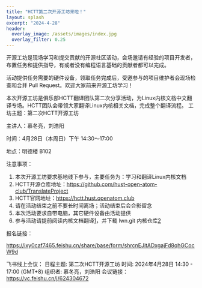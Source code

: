```yaml
---
title: "HCTT第二次开源工坊来啦！"
layout: splash
excerpt: "2024-4-28"
header:
  overlay_image: /assets/images/index.jpg
  overlay_filter: 0.25
---
```

开源工坊是现场学习和提交贡献的开源社区活动，会场邀请有经验的项目开发者，布置任务和提供指导，有或者没有编程语言基础的贡献者都可以完成。

活动提供任务需要的硬件设备，领取任务完成后，受邀参与的项目维护者会现场检查和合并 Pull Request。欢迎大家前来开源工坊学习！

本次开源工坊是俱乐部HCTT翻译团队第二次分享活动，为Linux内核文档中文翻译专场。HCTT团队会带领大家翻译Linux内核相关文档，完成整个翻译流程。
工坊主题：​第二次HCTT开源工坊

主讲人：慕冬亮，刘浩阳

时间：4月28日（本周日）下午 14:30～17:00

地点：明德楼 B102

注意事项：

1. 本次开源工坊要求基地线下参与，主要任务为：学习和翻译Linux内核文档
2. HCTT开源仓库地址：https://github.com/hust-open-atom-club/TranslateProject
3. HCTT官网地址：https://hctt.hust.openatom.club
4. 请在活动结束之前不要长时间离场；活动结束后会合影留念
5. 本次活动要求自带电脑，其它硬件设备由活动提供
6. 参与活动请提前阅读内核文档翻译[1]，并下载 lwn.git 内核仓库[2]



报名链接：

https://ixy0caf7465.feishu.cn/share/base/form/shrcnEJitADxgajFd8qhGCocW9d


飞书线上会议：
日程主题: 第二次HCTT开源工坊
时间: 2024年4月28日 14:30 - 17:00 (GMT+8)
组织者: 慕冬亮，刘浩阳
会议链接：https://vc.feishu.cn/j/624304672




[1]: https://github.com/hust-open-atom-club/TranslateProject/wiki/3.1-%E5%86%85%E6%A0%B8%E6%96%87%E6%A1%A3%E7%BF%BB%E8%AF%91%E6%8C%87%E5%8D%97

[2]: https://mirrors.hust.edu.cn/git/lwn.git
